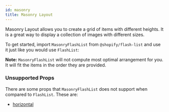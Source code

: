 ```yaml
---
id: masonry
title: Masonry Layout
---
```


Masonry Layout allows you to create a grid of items with different heights. It is a great way to display a collection of images with different sizes.

To get started, import `MasonryFlashList` from `@shopify/flash-list` and use it just like you would use `FlashList`:

**Note:** `MasonryFlashList` will not compute most optimal arrangement for you. It will fit the items in the order they are provided.

### Unsupported Props

There are some props that `MasonryFlashList` does not support when compared to `FlashList`. These are:

- [horizontal](../fundamentals/usage#horizontal)
